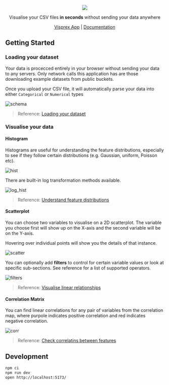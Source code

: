 <div>
  <p align="center">
    <img src="https://github.com/visprex/visprex/assets/20113339/03fae63d-6518-45b5-affd-da00e0c746b2" />
  </p>
  <p align="center">Visualise your CSV files <b>in seconds</b> without sending your data anywhere</p>
  <p align="center"> <a href="https://www.visprex.com">Visprex App</a> | <a href="https://docs.visprex.com">Documentation</a></p>
</div>

## Getting Started

### Loading your dataset
Your data is procecced entirely in your browser without sending your data to any servers. Only network calls this application has are those downloading example datasets from public buckets.

Once you upload your CSV file, it will automatically parse your data into either `Categorical` or `Numerical` types

![schema](https://github.com/user-attachments/assets/d526dfb9-adc6-4028-8b1d-71d96780a7ba)

> Reference: [Loading your dataset](https://docs.visprex.com/features/datasets/)


### Visualise your data
#### Histogram
Histograms are useful for understanding the feature distributions, especially to see if they follow certain distributions (e.g. Gaussian, uniform, Poisson etc).

![hist](https://github.com/user-attachments/assets/981439d2-29e5-4250-a069-8e95ec66fc90)

There are built-in log transformation methods available.

![log_hist](https://github.com/user-attachments/assets/5876a33d-7ae8-49a0-8621-a598b0b75424)

> Reference: [Understand feature distributions](https://docs.visprex.com/features/histogram/)


#### Scatterplot
You can choose two variables to visualise on a 2D scatterplot. The variable you choose first will show up on the X-axis and the second variable will be on the Y-axis.

Hovering over individual points will show you the details of that instance.

![scatter](https://github.com/user-attachments/assets/7b3c2d79-7ad6-416c-98ef-d4d9d647f5f9)

You can optionally add **filters** to control for certain variable values or look at specific sub-sections. See reference for a list of supported operators.

![filters](https://github.com/user-attachments/assets/509b56d2-4a05-45e3-907c-e6bee4d6859e)

> Reference: [Visualise linear relationships](https://docs.visprex.com/features/scatterplot/)


#### Correlation Matrix
You can find linear correlations for any pair of variables from the correlation map, where purpole indicates positive correlation and red indicates negative correlation.

![corr](https://github.com/user-attachments/assets/1b5a2eb6-5129-478c-947f-8685d41363de)

> Reference: [Check correlatins between features](https://docs.visprex.com/features/correlation/)

## Development

```bash
npm ci
npm run dev
open http://localhost:5173/
```
